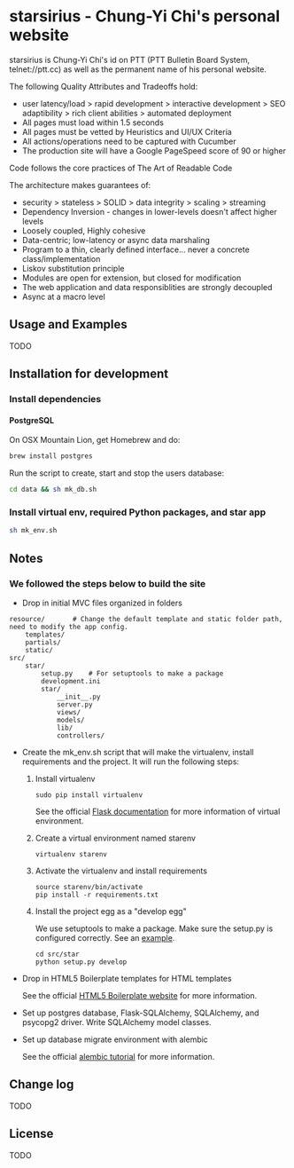starsirius - Chung-Yi Chi's personal website
============================================

starsirius is Chung-Yi Chi's id on PTT (PTT Bulletin Board System, telnet://ptt.cc) as well as the permanent name of his personal website.

The following Quality Attributes and Tradeoffs hold:

* user latency/load > rapid development > interactive development > SEO adaptibility > rich client abilities > automated deployment
* All pages must load within 1.5 seconds
* All pages must be vetted by Heuristics and UI/UX Criteria
* All actions/operations need to be captured with Cucumber
* The production site will have a Google PageSpeed score of 90 or higher

Code follows the core practices of The Art of Readable Code

The architecture makes guarantees of:
* security > stateless > SOLID > data integrity > scaling > streaming
* Dependency Inversion - changes in lower-levels doesn't affect higher levels
* Loosely coupled, Highly cohesive
* Data-centric; low-latency or async data marshaling
* Program to a thin, clearly defined interface... never a concrete class/implementation
* Liskov substitution principle
* Modules are open for extension, but closed for modification
* The web application and data responsiblities are strongly decoupled
* Async at a macro level

## Usage and Examples
TODO

## Installation for development

### Install dependencies
#### PostgreSQL
On OSX Mountain Lion, get Homebrew and do:

```bash
brew install postgres
```

Run the script to create, start and stop the users database:

```bash
cd data && sh mk_db.sh
```

### Install virtual env, required Python packages, and star app
```bash
sh mk_env.sh
```

## Notes

### We followed the steps below to build the site

* Drop in initial MVC files organized in folders
```
resource/       # Change the default template and static folder path, need to modify the app config.
    templates/
    partials/
    static/
src/
    star/
        setup.py    # For setuptools to make a package
        development.ini
        star/
            __init__.py
            server.py
            views/
            models/
            lib/
            controllers/
```

* Create the mk_env.sh script that will make the virtualenv, install requirements and the project. It will run the following steps:

    1. Install virtualenv

        ```
        sudo pip install virtualenv
        ```

        See the official [Flask documentation](http://flask.pocoo.org/docs/installation/#virtualenv "Virtual environment") for more information of virtual environment.

    2. Create a virtual environment named starenv

        ```
        virtualenv starenv
        ```

    3. Activate the virtualenv and install requirements

        ```
        source starenv/bin/activate
        pip install -r requirements.txt
        ```

    4. Install the project egg as a "develop egg"

        We use setuptools to make a package. Make sure the setup.py is configured correctly. See an [example](http://parijatmishra.wordpress.com/2008/10/08/python-packaging-setuptools-and-eggs/ "An example of using python setuptools").

        ```
        cd src/star
        python setup.py develop
        ```

* Drop in HTML5 Boilerplate templates for HTML templates

    See the official [HTML5 Boilerplate website](http://html5boilerplate.com/ "HTML5 Boilerplate") for more information.

* Set up postgres database, Flask-SQLAlchemy, SQLAlchemy, and psycopg2 driver. Write SQLAlchemy model classes.

* Set up database migrate environment with alembic

   See the official [alembic tutorial](http://alembic.readthedocs.org/en/latest/tutorial.html) for more information.

## Change log
TODO

## License
TODO

